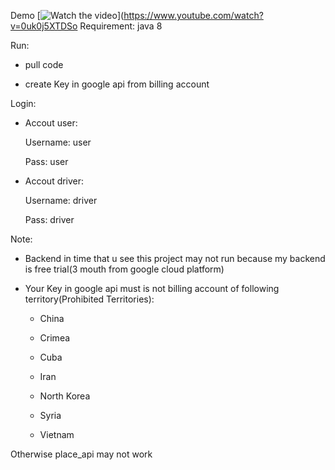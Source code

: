 Demo
[![Watch the video](https://scontent.fhan5-5.fna.fbcdn.net/v/t1.6435-9/51401417_2314564372092107_880209803073290240_n.jpg?_nc_cat=101&ccb=1-3&_nc_sid=174925&_nc_ohc=CuiOrRsCu2IAX-KIwso&tn=N0dGQasHw2Sczcy-&_nc_ht=scontent.fhan5-5.fna&oh=e31505bd8f3105d05e955cfed8a2fbb5&oe=6126B4DA)](https://www.youtube.com/watch?v=0uk0j5XTDSo
Requirement: java 8

Run: 
-	pull code

-	create Key in google api from billing account

Login: 
-	Accout user:

	  Username: user
	  
	  Pass: user
	  
-	Accout driver:

	  Username: driver
	  
	  Pass: driver

Note: 
-	Backend in time that u see this project may not run because my backend is free trial(3 mouth from google cloud platform)

-	Your Key in google api must is not billing account of following territory(Prohibited Territories):

	- China

	- Crimea

	- Cuba

	- Iran

	- North Korea

	- Syria

	- Vietnam

Otherwise place_api may not work